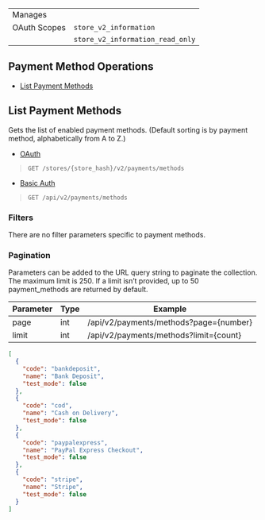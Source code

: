 |||
|---|---|
| Manages |
| OAuth Scopes | `store_v2_information`
||`store_v2_information_read_only`

## Payment Method Operations

*   [List Payment Methods](#list-payment-methods)

## List Payment Methods

Gets the list of enabled payment methods. (Default sorting is by payment method, alphabetically from A to Z.)

*   [OAuth](#list-payment-methods-oauth)
>`GET /stores/{store_hash}/v2/payments/methods`
*   [Basic Auth](#list-payment-methods-basic)
>`GET /api/v2/payments/methods`

### Filters

There are no filter parameters specific to payment methods.

### Pagination

Parameters can be added to the URL query string to paginate the collection. The maximum limit is 250. If a limit isn’t provided, up to 50 payment_methods are returned by default.

| Parameter | Type | Example |
| --- | --- | --- |
| page | int | /api/v2/payments/methods?page={number} |
| limit | int | /api/v2/payments/methods?limit={count} |

```json
[
  {
    "code": "bankdeposit",
    "name": "Bank Deposit",
    "test_mode": false
  },
  {
    "code": "cod",
    "name": "Cash on Delivery",
    "test_mode": false
  },
  {
    "code": "paypalexpress",
    "name": "PayPal Express Checkout",
    "test_mode": false
  },
  {
    "code": "stripe",
    "name": "Stripe",
    "test_mode": false
  }
]
```